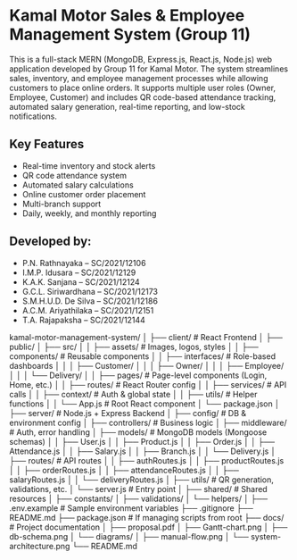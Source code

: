 # Kamal Motor Sales & Employee Management System (Group 11)

This is a full-stack MERN (MongoDB, Express.js, React.js, Node.js) web application developed by Group 11 for Kamal Motor. The system streamlines sales, inventory, and employee management processes while allowing customers to place online orders. It supports multiple user roles (Owner, Employee, Customer) and includes QR code-based attendance tracking, automated salary generation, real-time reporting, and low-stock notifications.

## Key Features

- Real-time inventory and stock alerts
- QR code attendance system
- Automated salary calculations
- Online customer order placement
- Multi-branch support
- Daily, weekly, and monthly reporting

## Developed by:
  
- P.N. Rathnayaka – SC/2021/12106 
- I.M.P. Idusara – SC/2021/12129 
- K.A.K. Sanjana – SC/2021/12124  
- G.C.L. Siriwardhana – SC/2021/12173  
- S.M.H.U.D. De Silva – SC/2021/12186  
- A.C.M. Ariyathilaka – SC/2021/12151  
- T.A. Rajapaksha – SC/2021/12144




kamal-motor-management-system/
│
├── client/                                # React Frontend
│   ├── public/
│   ├── src/
│   │   ├── assets/                        # Images, logos, styles
│   │   ├── components/                   # Reusable components
│   │   ├── interfaces/                   # Role-based dashboards
│   │   │   ├── Customer/
│   │   │   ├── Owner/
│   │   │   ├── Employee/
│   │   │   └── Delivery/
│   │   ├── pages/                        # Page-level components (Login, Home, etc.)
│   │   ├── routes/                       # React Router config
│   │   ├── services/                     # API calls
│   │   ├── context/                      # Auth & global state
│   │   ├── utils/                        # Helper functions
│   │   └── App.js                        # Root React component
│   └── package.json
│
├── server/                                # Node.js + Express Backend
│   ├── config/                            # DB & environment config
│   ├── controllers/                       # Business logic
│   ├── middleware/                        # Auth, error handling
│   ├── models/                            # MongoDB models (Mongoose schemas)
│   │   ├── User.js
│   │   ├── Product.js
│   │   ├── Order.js
│   │   ├── Attendance.js
│   │   ├── Salary.js
│   │   ├── Branch.js
│   │   └── Delivery.js
│   ├── routes/                            # API routes
│   │   ├── authRoutes.js
│   │   ├── productRoutes.js
│   │   ├── orderRoutes.js
│   │   ├── attendanceRoutes.js
│   │   ├── salaryRoutes.js
│   │   └── deliveryRoutes.js
│   ├── utils/                             # QR generation, validations, etc.
│   └── server.js                          # Entry point
│
├── shared/                                # Shared resources
│   ├── constants/
│   ├── validations/
│   └── helpers/
│
├── .env.example                           # Sample environment variables
├── .gitignore
├── README.md
├── package.json                           # If managing scripts from root
├── docs/                                  # Project documentation
│   ├── proposal.pdf
│   ├── Gantt-chart.png
│   ├── db-schema.png
│   └── diagrams/
│       ├── manual-flow.png
│       └── system-architecture.png
└── README.md

